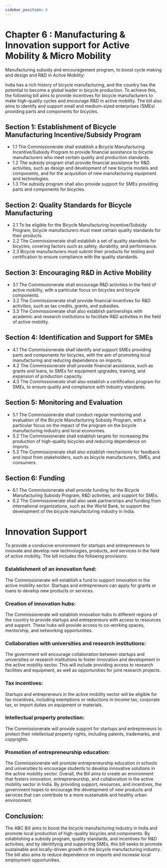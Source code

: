 ```yaml
---
sidebar_position: 6
---
```

# Chapter 6 : Manufacturing & Innovation support  for Active Mobility & Micro Mobility

Manufacturing subsidy and encouragement program, to boost cycle making and design and R&D in Active Mobility:

India has a rich history of bicycle manufacturing, and the country has the potential to become a global leader in bicycle production. To achieve this, the following bill aims to provide incentives for bicycle manufacturers to make high-quality cycles and encourage R&D in active mobility. The bill also aims to identify and support small and medium-sized enterprises (SMEs) providing parts and components for bicycles.

## Section 1: Establishment of Bicycle Manufacturing Incentive/Subsidy Program
- 1.1   The Commissionerate shall establish a Bicycle Manufacturing Incentive/Subsidy  Program to provide financial assistance to bicycle manufacturers who meet certain quality and production standards.
- 1.2 The subsidy program shall provide financial assistance for R&D activities, such as design and development of new bicycle models and components, and for the acquisition of new manufacturing equipment and technologies.
- 1.3 The subsidy program shall also provide support for SMEs providing parts and components for bicycles.

## Section 2: Quality Standards for Bicycle Manufacturing
- 2.1 To be eligible for the Bicycle Manufacturing Incentive/Subsidy  Program, bicycle manufacturers must meet certain quality standards for their products.
- 2.2 The Commissionerate shall establish a set of quality standards for bicycles, covering factors such as safety, durability, and performance.
- 2.3 Bicycle manufacturers must submit their products for testing and certification to ensure compliance with the quality standards.

## Section 3: Encouraging R&D in Active Mobility
- 3.1 The Commissionerate shall encourage R&D activities in the field of active mobility, with a particular focus on bicycles and bicycle components.
- 3.2 The Commissionerate shall provide financial incentives for R&D activities, such as tax credits, grants, and subsidies.
- 3.3 The Commissionerate shall also establish partnerships with academic and research institutions to facilitate R&D activities in the field of active mobility.

## Section 4: Identification and Support for SMEs
- 4.1 The Commissionerate shall identify and support SMEs providing parts and components for bicycles, with the aim of promoting local manufacturing and reducing dependence on imports.
- 4.2 The Commissionerate shall provide financial assistance, such as grants and loans, to SMEs for equipment upgrades, training, and expansion of production capacity.
- 4.3 The Commissionerate shall also establish a certification program for SMEs, to ensure quality and compliance with industry standards.

## Section 5: Monitoring and Evaluation
- 5.1 The Commissionerate shall conduct regular monitoring and evaluation of the Bicycle Manufacturing Subsidy Program, with a particular focus on the impact of the program on the bicycle manufacturing industry and local economies.
- 5.2 The Commissionerate shall establish targets for increasing the production of high-quality bicycles and reducing dependence on imports.
- 5.3 The Commissionerate shall also establish mechanisms for feedback and input from stakeholders, such as bicycle manufacturers, SMEs, and consumers.

## Section 6: Funding
- 6.1 The Commissionerate shall provide funding for the Bicycle Manufacturing Subsidy Program, R&D activities, and support for SMEs.
- 6.2 The Commissionerate shall also seek partnerships and funding from international organizations, such as the World Bank, to support the development of the bicycle manufacturing industry in India.


# Innovation Support
To provide a conducive environment for startups and entrepreneurs to innovate and develop new technologies, products, and services in the field of active mobility. The bill includes the following provisions:

### Establishment of an innovation fund: 
The Commissionerate will establish a fund to support innovation in the active mobility sector. Startups and entrepreneurs can apply for grants or loans to develop new products or services.
### Creation of innovation hubs: 
The Commissionerate will establish innovation hubs in different regions of the country to provide startups and entrepreneurs with access to resources and support. These hubs will provide access to co-working spaces, mentorship, and networking opportunities.
### Collaboration with universities and research institutions: 
The government will encourage collaboration between startups and universities or research institutions to foster innovation and development in the active mobility sector. This will include providing access to research facilities and equipment, as well as opportunities for joint research projects.

### Tax incentives: 
Startups and entrepreneurs in the active mobility sector will be eligible for tax incentives, including exemptions or reductions in income tax, corporate tax, or import duties on equipment or materials.
### Intellectual property protection:
 The Commissionerate will provide support for startups and entrepreneurs to protect their intellectual property rights, including patents, trademarks, and copyrights.
### Promotion of entrepreneurship education: 
The Commissionerate will promote entrepreneurship education in schools and universities to encourage students to develop innovative solutions in the active mobility sector.
Overall, the  Bill aims to create an environment that fosters innovation, entrepreneurship, and collaboration in the active mobility sector in India. By providing support, resources, and incentives, the government hopes to encourage the development of new products and services that can contribute to a more sustainable and healthy urban environment.

## Conclusion:
The  ABC Bill  aims to boost the bicycle manufacturing industry in India and promote local production of high-quality bicycles and components. By establishing a subsidy program, quality standards, and incentives for R&D activities, and by identifying and supporting SMEs, this bill seeks to promote sustainable and locally-driven growth in the bicycle manufacturing industry. The bill also aims to reduce dependence on imports and increase local employment opportunities.